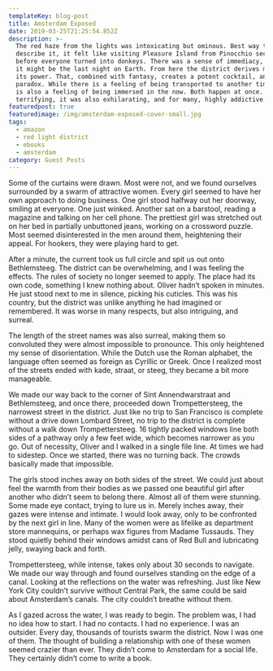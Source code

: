```yaml
---
templateKey: blog-post
title: Amsterdam Exposed
date: 2019-03-25T21:25:54.852Z
description: >-
  The red haze from the lights was intoxicating but ominous. Best way to
  describe it, it felt like visiting Pleasure Island from Pinocchio seconds
  before everyone turned into donkeys. There was a sense of immediacy, a feeling
  it might be the last night on Earth. From here the district derives much of
  its power. That, combined with fantasy, creates a potent cocktail, and a
  paradox. While there is a feeling of being transported to another time, there
  is also a feeling of being immersed in the now. Both happen at once. While
  terrifying, it was also exhilarating, and for many, highly addictive.
featuredpost: true
featuredimage: /img/amsterdam-exposed-cover-small.jpg
tags:
  - amazon
  - red light district
  - ebooks
  - amsterdam
category: Guest Posts
---
```

Some of the curtains were drawn. Most were not, and we found ourselves surrounded by a swarm of attractive women. Every girl seemed to have her own approach to doing business. One girl stood halfway out her doorway, smiling at everyone. One just winked. Another sat on a barstool, reading a magazine and talking on her cell phone. The prettiest girl was stretched out on her bed in partially unbuttoned jeans, working on a crossword puzzle. Most seemed disinterested in the men around them, heightening their appeal. For hookers, they were playing hard to get.

After a minute, the current took us full circle and spit us out onto Bethlemsteeg. The district can be overwhelming, and I was feeling the effects. The rules of society no longer seemed to apply. The place had its own code, something I knew nothing about. Oliver hadn’t spoken in minutes. He just stood next to me in silence, picking his cuticles. This was his country, but the district was unlike anything he had imagined or remembered. It was worse in many respects, but also intriguing, and surreal.

The length of the street names was also surreal, making them so convoluted they were almost impossible to pronounce. This only heightened my sense of disorientation. While the Dutch use the Roman alphabet, the language often seemed as foreign as Cyrillic or Greek. Once I realized most of the streets ended with kade, straat, or steeg, they became a bit more manageable.

We made our way back to the corner of Sint Annendwarstraat and Bethlemsteeg, and once there, proceeded down Trompettersteeg, the narrowest street in the district. Just like no trip to San Francisco is complete without a drive down Lombard Street, no trip to the district is complete without a walk down Trompettersteeg. 16 tightly packed windows line both sides of a pathway only a few feet wide, which becomes narrower as you go. Out of necessity, Oliver and I walked in a single file line. At times we had to sidestep. Once we started, there was no turning back. The crowds basically made that impossible.

The girls stood inches away on both sides of the street. We could just about feel the warmth from their bodies as we passed one beautiful girl after another who didn’t seem to belong there. Almost all of them were stunning. Some made eye contact, trying to lure us in. Merely inches away, their gazes were intense and intimate. I would look away, only to be confronted by the next girl in line. Many of the women were as lifelike as department store mannequins, or perhaps wax figures from Madame Tussauds. They stood quietly behind their windows amidst cans of Red Bull and lubricating jelly, swaying back and forth.

Trompettersteeg, while intense, takes only about 30 seconds to navigate. We made our way through and found ourselves standing on the edge of a canal. Looking at the reflections on the water was refreshing. Just like New York City couldn’t survive without Central Park, the same could be said about Amsterdam’s canals. The city couldn’t breathe without them.

As I gazed across the water, I was ready to begin. The problem was, I had no idea how to start. I had no contacts. I had no experience. I was an outsider. Every day, thousands of tourists swarm the district. Now I was one of them. The thought of building a relationship with one of these women seemed crazier than ever. They didn’t come to Amsterdam for a social life. They certainly didn’t come to write a book.
